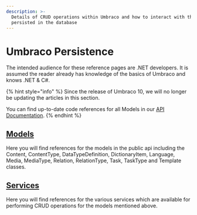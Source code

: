 ```yaml
---
description: >-
  Details of CRUD operations within Umbraco and how to interact with the data
  persisted in the database
---
```


# Umbraco Persistence

The intended audience for these reference pages are .NET developers. It is assumed the reader already has knowledge of the basics of Umbraco and knows .NET & C#.

{% hint style="info" %}
Since the release of Umbraco 10, we will no longer be updating the articles in this section.

You can find up-to-date code references for all Models in our [API Documentation](https://apidocs.umbraco.com/v10/csharp/api/Umbraco.Cms.Core.Models.html).
{% endhint %}

## [Models](models/)

Here you will find references for the models in the public api including the Content, ContentType, DataTypeDefinition, DictionaryItem, Language, Media, MediaType, Relation, RelationType, Task, TaskType and Template classes.

## [Services](services/)

Here you will find references for the various services which are available for performing CRUD operations for the models mentioned above.

